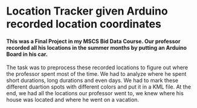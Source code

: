 # Location Tracker given Arduino recorded location coordinates 
#### This was a Final Project in my MSCS Bid Data Course. Our professor recorded all his locations in the summer months by putting an Arduino Board in his car. 
The task was to preprocess these recorded locations to figure out where the professor spent most of the time. We had to analyze where he spent short durations,
long durations and even days. We had to mark these different duartion spots with different colors and put it in a KML file.
At the end, we had all the locations our professor went to, we knew where his house was located and where he went on a vacation. 
